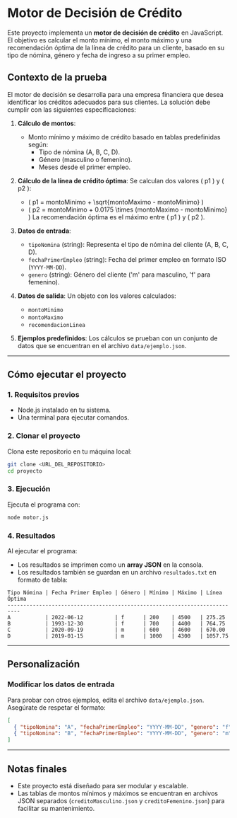 # Motor de Decisión de Crédito

Este proyecto implementa un **motor de decisión de crédito** en JavaScript. El objetivo es calcular el monto mínimo, el monto máximo y una recomendación óptima de la línea de crédito para un cliente, basado en su tipo de nómina, género y fecha de ingreso a su primer empleo.

## **Contexto de la prueba**

El motor de decisión se desarrolla para una empresa financiera que desea identificar los créditos adecuados para sus clientes. La solución debe cumplir con las siguientes especificaciones:

1. **Cálculo de montos**:

   - Monto mínimo y máximo de crédito basado en tablas predefinidas según:
     - Tipo de nómina (A, B, C, D).
     - Género (masculino o femenino).
     - Meses desde el primer empleo.

2. **Cálculo de la línea de crédito óptima**:
   Se calculan dos valores \( p1 \) y \( p2 \):

   - \( p1 = montoMinimo + \sqrt{montoMaximo - montoMinimo} \)
   - \( p2 = montoMinimo + 0.0175 \times (montoMaximo - montoMinimo} \)
     La recomendación óptima es el máximo entre \( p1 \) y \( p2 \).

3. **Datos de entrada**:

   - `tipoNomina` (string): Representa el tipo de nómina del cliente (A, B, C, D).
   - `fechaPrimerEmpleo` (string): Fecha del primer empleo en formato ISO (`YYYY-MM-DD`).
   - `genero` (string): Género del cliente ('m' para masculino, 'f' para femenino).

4. **Datos de salida**:
   Un objeto con los valores calculados:

   - `montoMinimo`
   - `montoMaximo`
   - `recomendacionLinea`

5. **Ejemplos predefinidos**:
   Los cálculos se prueban con un conjunto de datos que se encuentran en el archivo `data/ejemplo.json`.

---

## **Cómo ejecutar el proyecto**

### **1. Requisitos previos**
- Node.js instalado en tu sistema.
- Una terminal para ejecutar comandos.

### **2. Clonar el proyecto**
Clona este repositorio en tu máquina local:
```bash
git clone <URL_DEL_REPOSITORIO>
cd proyecto
````

### **3. Ejecución**

Ejecuta el programa con:

```bash
node motor.js
```

### **4. Resultados**

Al ejecutar el programa:

- Los resultados se imprimen como un **array JSON** en la consola.
- Los resultados también se guardan en un archivo `resultados.txt` en formato de tabla:

```plaintext
Tipo Nómina | Fecha Primer Empleo | Género | Mínimo | Máximo | Línea Óptima
--------------------------------------------------------------------------
A           | 2022-06-12          | f      | 200    | 4500   | 275.25
B           | 1993-12-30          | f      | 700    | 4400   | 764.75
C           | 2020-09-19          | m      | 600    | 4600   | 670.00
D           | 2019-01-15          | m      | 1000   | 4300   | 1057.75
```

---

## **Personalización**

### **Modificar los datos de entrada**

Para probar con otros ejemplos, edita el archivo `data/ejemplo.json`. Asegúrate de respetar el formato:

```json
[
  { "tipoNomina": "A", "fechaPrimerEmpleo": "YYYY-MM-DD", "genero": "f" },
  { "tipoNomina": "B", "fechaPrimerEmpleo": "YYYY-MM-DD", "genero": "m" }
]
```

---

## **Notas finales**

- Este proyecto está diseñado para ser modular y escalable.
- Las tablas de montos mínimos y máximos se encuentran en archivos JSON separados (`creditoMasculino.json` y `creditoFemenino.json`) para facilitar su mantenimiento.
